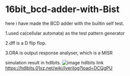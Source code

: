 # 16bit_bcd-adder-with-Bist

here  i have made the BCD adder with the builtin self test.

1.used ca(cellular automata) as the test pattern generator

2.dff is a D flip flop.

3.ORA is output response analyser, which is a MISR


simulation result in hdlbits.
![image](https://github.com/Shubhansh25/16bit_bcd-adder-with-Bist/assets/139395881/06279c58-db37-499f-adc0-ac275329ccc9)
hdlbits link
https://hdlbits.01xz.net/wiki/Iverilog?load=DCQgPU
